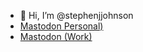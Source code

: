- 👋 Hi, I’m @stephenjjohnson
- <a rel="me" href="https://mastodon.online/@stephenjjohnson">Mastodon Personal)</a>
- <a rel="me" href="https://mstdn.social/@stephenjjohnson">Mastodon (Work)</a>

<!---
stephenjjohnson/stephenjjohnson is a ✨ special ✨ repository because its `README.md` (this file) appears on your GitHub profile.
You can click the Preview link to take a look at your changes.
--->
